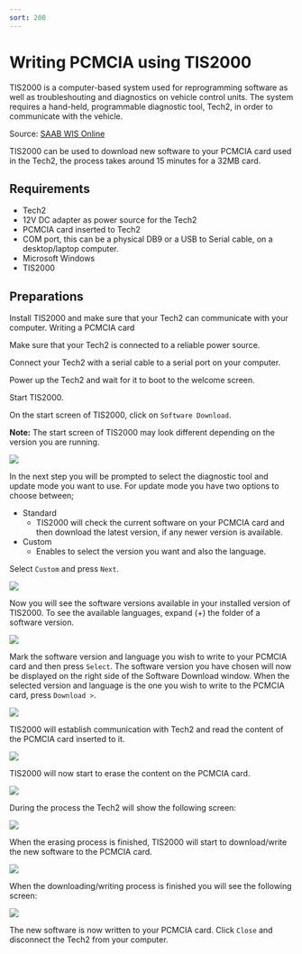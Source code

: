 ```yaml
---
sort: 200
---
```

# Writing PCMCIA using TIS2000

TIS2000 is a computer-based system used for reprogramming software as well as troubleshouting and diagnostics on vehicle control units. The system requires a hand-held, programmable diagnostic tool, Tech2, in order to communicate with the vehicle.

Source: [SAAB WIS Online](https://saabwisonline.com/c3/9-5/2000/0-general/tis-2000/technical-description-tis-2000/tis-2000-technical-information-system-2000/)

TIS2000 can be used to download new software to your PCMCIA card used in the Tech2, the process takes around 15 minutes for a 32MB card.

## Requirements

*   Tech2
*   12V DC adapter as power source for the Tech2
*   PCMCIA card inserted to Tech2
*   COM port, this can be a physical DB9 or a USB to Serial cable, on a desktop/laptop computer.
*   Microsoft Windows
*   TIS2000

## Preparations

Install TIS2000 and make sure that your Tech2 can communicate with your computer.
Writing a PCMCIA card

Make sure that your Tech2 is connected to a reliable power source.

Connect your Tech2 with a serial cable to a serial port on your computer.

Power up the Tech2 and wait for it to boot to the welcome screen.

Start TIS2000.

On the start screen of TIS2000, click on `Software Download`.

__Note:__ The start screen of TIS2000 may look different depending on the version you are running.

![](write_tis2000_01.webp)

In the next step you will be prompted to select the diagnostic tool and update mode you want to use. For update mode you have two options to choose between;

*   Standard
    *   TIS2000 will check the current software on your PCMCIA card and then download the latest version, if any newer version is available.
*   Custom
    *    Enables to select the version you want and also the language.

Select `Custom` and press `Next`.

![](write_tis2000_02.webp)

Now you will see the software versions available in your installed version of TIS2000. To see the available languages, expand (+) the folder of a software version.

![](write_tis2000_03.webp)

Mark the software version and language you wish to write to your PCMCIA card and then press `Select`. The software version you have chosen will now be displayed on the right side of the Software Download window. When the selected version and language is the one you wish to write to the PCMCIA card, press `Download >`.

![](write_tis2000_04.webp)

TIS2000 will establish communication with Tech2 and read the content of the PCMCIA card inserted to it.

![](write_tis2000_05.webp)

TIS2000 will now start to erase the content on the PCMCIA card.

![](write_tis2000_06.webp)

During the process the Tech2 will show the following screen:

![](write_tis2000_07.webp)

When the erasing process is finished, TIS2000 will start to download/write the new software to the PCMCIA card.

![](write_tis2000_08.webp)

When the downloading/writing process is finished you will see the following screen:

![](write_tis2000_09.webp)

The new software is now written to your PCMCIA card. Click `Close` and disconnect the Tech2 from your computer.